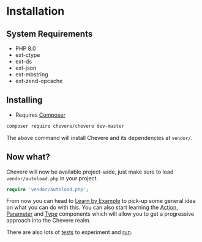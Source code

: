# Installation

## System Requirements

* PHP 8.0
* ext-ctype
* ext-ds
* ext-json
* ext-mbstring
* ext-zend-opcache

## Installing

* Requires [Composer](https://getcomposer.org/)

```sh
composer require chevere/chevere dev-master
```

The above command will install Chevere and its dependencies at `vendor/`.

## Now what?

Chevere will now be available project-wide, just make sure to load `vendor/autoload.php` in your project.

```php
require 'vendor/autoload.php';
```

From now you can head to [Learn by Example](./learn-by-example.md) to pick-up some general idea on what you can do with this. You can also start learning the [Action](../components/Action.md), [Parameter](../components/Parameter.md) and [Type](../components/Type.md) components which will allow you to get a progressive approach into the Chevere realm.

There are also lots of [tests](https://github.com/chevere/chevere/tree/master/tests) to experiment and [run](../architecture/development/workspace.md#running-tests).
